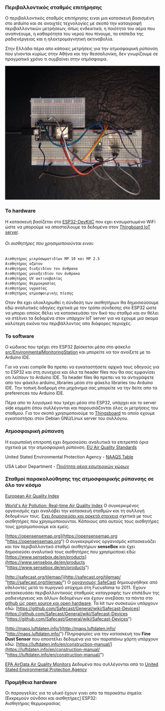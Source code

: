 ### Περιβαλλοντικός σταθμός επιτήρησης

Ο περιβαλλοντικός σταθμός επιτήρησης ειναι μια κατασκευή βασισμένη στο arduino και σε ανοιχτές τεχνολογίες με σκοπό την καταγραφή περιβαλλοντικών μετρήσεων, όπως ενδεικτικά, η ποιότητα του αέρα που αναπνέουμε, η καθαρότητα του νερού που πίνουμε, τα επίπεδα της ραδιενέργειας και η ηλεκτρομαγνητική ακτινοβολία.

Στην Ελλάδα πέρα απο κάποιες μετρήσεις για την ατμοσφαιρική ρύπανση που γίνονται κυρίως στην Αθήνα και την θεσσαλονίκη, δεν γνωρίζουμε σε πραγματικό χρόνο τι συμβαίνει στην ατμόσφαιρα.

![](https://github.com/TechnologyClubOfThrace/Environmental-Monitoring-Station/blob/master/environmental-monitoring-station.jpg)


### Το hardware
Η κατασκευή βασίζεται στο [ESP32-DevKitC](https://www.espressif.com/en/products/hardware/development-boards "ESP32-DevKitC") που εχει ενσωματωμένο WiFi ώστε να μπορούμε να αποστείλουμε τα δεδομένα στον [Thingboard IoT server](https://thingsboard.io/ "Thingboard IoT server").

###### Οι αισθητήρες που χρησιμοποιούνται ειναι:

    Αισθητήρας μικρόσωματιδίων MP 10 και MP 2.5
    Αισθητήρας αζώτου
    Αισθητήρας διοξειδίου του άνθρακα
    Αισθητήρας μονοξειδίου του άνθρακα
    Αισθητήρας UV ακτινοβολίας
    Αισθητήρας θερμοκρασίας
    Αισθητήρας υγρασίας
    Αισθητήρας ατμοσφαιρικής πίεσης 

Οταν θα εχει ολοκληρωθεί η σύνδεση των αισθητήρων θα δημοσιεύσουμε εδώ αναλυτικές οδηγίες σχετικά με τον τρόπο σύνδεσης στο ESP32 ώστε να μπορει οποίος θέλει να κατασκευάσει τον δικό του σταθμό και αν θέλει να στέλνει τα δεδομένα στον υπάρχον IoT server για να εχουμε μια ακομα καλύτερη εικόνα του περιβάλλοντος απο διάφορες περιοχές.


### Το software 
Ο κώδικας που τρέχει στο ESP32 βρίσκεται μέσα στο φάκελο [src/EnvironmentalMonitoringStation](https://github.com/TechnologyClubOfThrace/Environmental-Monitoring-Station/tree/master/src/EnvironmentalMonitoringStation "src/EnvironmentalMonitoringStation") και μπορείτε να τον ανοίξετε με το Arduino IDE.

Για να γινει compile θα πρεπει να εγκαταστήσετε αρχικά τους οδηγούς για το ESP32 και στη συνεχεια και όλα τα header files που θα σας εμφανίσει οτι λείπουν το Arduino IDE. Τα header files θα πρεπει να τα αντιγράψετε απο τον φάκελο arduino_libraries μέσα στο φάκελο libraries του Arduino IDE. Την τοπική διαδρομή στο μηχάνημα σας μπορείτε να την δείτε απο τα preferences του Arduino IDE.

Πέρα απο το λογισμικό που τρέχει μέσα στο ESP32, υπάρχει και το server side κομμάτι όπου συλλέγονται και παρουσιάζονται όλες οι μετρήσεις του σταθμού. Για τον σκοπό χρησιμοποιούμε το [Thingsboard](https://thingsboard.io/ "Thingsboard") το οποίο εχουμε εγκαταστήσει στον Debian GNU/Linux server του συλλόγου. 


### Ατμοσφαιρική ρύπανση
Η ευρωπαϊκή επιτροπή εχει δημοσιεύσει αναλυτικά τα επιτρεπτά όρια σχετικά με την ατμοσφαιρική ρύπανση.
[EU Air Quality Standards](http://ec.europa.eu/environment/air/quality/standards.htm "EU Air Quality Standards")

United Stated Environmental Protection Agency - [NAAQS Table](https://www.epa.gov/criteria-air-pollutants/naaqs-table "NAAQS Table")

USA Labor Department - [Ποιότητα αέρα εσωτερικών χώρων](https://www.osha.gov/SLTC/indoorairquality/ "Ποιότητα αέρα εσωτερικών χώρων")


### Σταθμοί παρακολούθησης της ατμοσφαιρικής ρύπανσης σε όλο τον κόσμο
[European Air Quality Index](http://airindex.eea.europa.eu/ "European Air Quality Index")

[World's Air Pollution: Real-time Air Quality Index](https://waqi.info/ "World's Air Pollution: Real-time Air Quality Index")
Ο συγκερκιμένος οργανισμός εχει αναλάβει την κατασκευή σταθμών και τη συλλογή δεδομένων τους. [Εχει δημοσιεύσει και αρκετά στοιχεια](https://aqicn.org/sensor/ "Εχει δημοσιεύσει και αρκετά στοιχεια") σχετικά με τους αισθητήρες που χρηαιμοποιουνται. Κάποιους απο αυτούς τους αισθητήρες τους χρησιμοποιούμε και εμείς.

[https://opensensemap.org](https://opensensemap.org "https://opensensemap.org")
Ο συγκεκριμένος οργανισμός κατασκευάζει και τον περιβαλλοντικό σταθμό αισθητήρων **senseBox** και έχει δημοσιεύσει αναλυτικά τους αισθητήρες που χρησιμοποιεί εδώ: [https://www.sensebox.de/en/products](https://www.sensebox.de/en/products "https://www.sensebox.de/en/products")

[http://safecast.org/tilemap/](http://safecast.org/tilemap/ "http://safecast.org/tilemap/")
Ο [οργανισμός SafeCast](https://blog.safecast.org "οργανισμός SafeCast") δημιουργήθηκε από εθελοντές μετά το πυρηνικό ατύχημα στη Fucushima το 2011. Έχουν κατασκευάσει περιβαλλοντικούς σταθμούς καταγραφής  των επιπέδων της ραδιενέργειας και άλλων δεδομένων και έχουν ανεβάσει τα πάντα στο [github ώς open source και open hardware](https://github.com/Safecast "github ώς open source και open hardware").
Τα kit των συσκευών υπάρχουν εδώ: [https://github.com/Safecast/General/wiki/Safecast-Devices](https://github.com/Safecast/General/wiki/Safecast-Devices "https://github.com/Safecast/General/wiki/Safecast-Devices")

[http://maps.luftdaten.info/](http://maps.luftdaten.info/ "http://maps.luftdaten.info/")
 Πληροφορίες για την κατασκευή του **Fine Dust Sensor** που αποστέλει δεδομένα για τον παραπάνω χάρτη υπάρχουν εδώ: [https://luftdaten.info/en/construction-manual/](https://luftdaten.info/en/construction-manual/ "https://luftdaten.info/en/construction-manual/")

[EPA AirData Air Quality Monitors](https://epa.maps.arcgis.com/apps/webappviewer/index.html?id=5f239fd3e72f424f98ef3d5def547eb5&extent=-146.2334,13.1913,-46.3896,56.5319 "EPA AirData Air Quality Monitors")
Δεδομένα που συλλέγονται από το [United Stated Environmental Protection Agency](https://www.epa.gov/outdoor-air-quality-data/interactive-map-air-quality-monitors "United Stated Environmental Protection Agency")


### Προμήθεια hardware
Οι παραγγελίες για το υλικό έχουν γινει απο τα παρακάτω σημεία: [Εκκρεμούν σύνδσοι και αισθητήρες]
ESP32:  
Αισθητήρας θερμοκρασίας 
